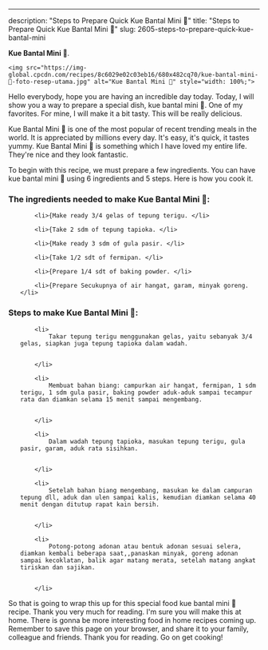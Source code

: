 ---
description: "Steps to Prepare Quick Kue Bantal Mini 🍁"
title: "Steps to Prepare Quick Kue Bantal Mini 🍁"
slug: 2605-steps-to-prepare-quick-kue-bantal-mini

<p>
	<strong>Kue Bantal Mini 🍁</strong>. 
	
</p>
<p>
	
	<img src="https://img-global.cpcdn.com/recipes/8c6029e02c03eb16/680x482cq70/kue-bantal-mini-🍁-foto-resep-utama.jpg" alt="Kue Bantal Mini 🍁" style="width: 100%;">
	
	
</p>
<p>
	Hello everybody, hope you are having an incredible day today. Today, I will show you a way to prepare a special dish, kue bantal mini 🍁. One of my favorites. For mine, I will make it a bit tasty. This will be really delicious.
</p>
	
<p>
	
</p>
<p>
	Kue Bantal Mini 🍁 is one of the most popular of recent trending meals in the world. It is appreciated by millions every day. It's easy, it's quick, it tastes yummy. Kue Bantal Mini 🍁 is something which I have loved my entire life. They're nice and they look fantastic.
</p>

<p>
To begin with this recipe, we must prepare a few ingredients. You can have kue bantal mini 🍁 using 6 ingredients and 5 steps. Here is how you cook it.
</p>

<h3>The ingredients needed to make Kue Bantal Mini 🍁:</h3>

<ol>
	
		<li>{Make ready 3/4 gelas of tepung terigu. </li>
	
		<li>{Take 2 sdm of tepung tapioka. </li>
	
		<li>{Make ready 3 sdm of gula pasir. </li>
	
		<li>{Take 1/2 sdt of fermipan. </li>
	
		<li>{Prepare 1/4 sdt of baking powder. </li>
	
		<li>{Prepare Secukupnya of air hangat, garam, minyak goreng. </li>
	
</ol>
<p>
	
</p>

<h3>Steps to make Kue Bantal Mini 🍁:</h3>

<ol>
	
		<li>
			Takar tepung terigu menggunakan gelas, yaitu sebanyak 3/4 gelas, siapkan juga tepung tapioka dalam wadah.
			
			
		</li>
	
		<li>
			Membuat bahan biang: campurkan air hangat, fermipan, 1 sdm terigu, 1 sdm gula pasir, baking powder aduk-aduk sampai tecampur rata dan diamkan selama 15 menit sampai mengembang.
			
			
		</li>
	
		<li>
			Dalam wadah tepung tapioka, masukan tepung terigu, gula pasir, garam, aduk rata sisihkan.
			
			
		</li>
	
		<li>
			Setelah bahan biang mengembang, masukan ke dalam campuran tepung dll, aduk dan ulen sampai kalis, kemudian diamkan selama 40 menit dengan ditutup rapat kain bersih.
			
			
		</li>
	
		<li>
			Potong-potong adonan atau bentuk adonan sesuai selera, diamkan kembali beberapa saat,,panaskan minyak, goreng adonan sampai kecoklatan, balik agar matang merata, setelah matang angkat tiriskan dan sajikan.
			
			
		</li>
	
</ol>

<p>
	
</p>

<p>
	So that is going to wrap this up for this special food kue bantal mini 🍁 recipe. Thank you very much for reading. I'm sure you will make this at home. There is gonna be more interesting food in home recipes coming up. Remember to save this page on your browser, and share it to your family, colleague and friends. Thank you for reading. Go on get cooking!
</p>
